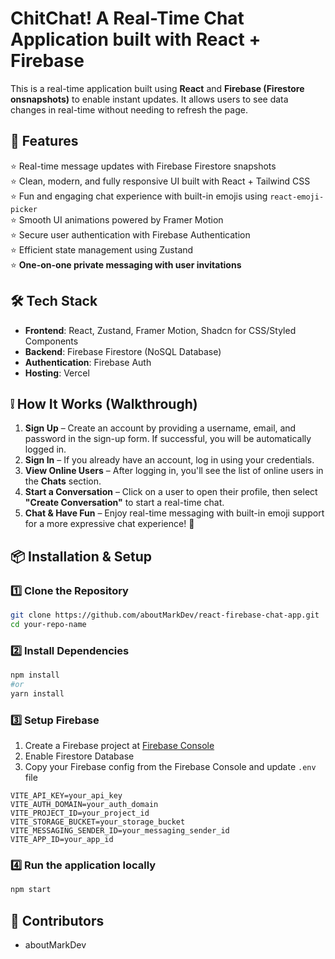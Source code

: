 # ChitChat! A Real-Time Chat Application built with React + Firebase

This is a real-time application built using **React** and **Firebase (Firestore onsnapshots)** to enable instant updates. It allows users to see data changes in real-time without needing to refresh the page.

## 🚀 Features

⭐ Real-time message updates with Firebase Firestore snapshots  
⭐ Clean, modern, and fully responsive UI built with React + Tailwind CSS  
⭐ Fun and engaging chat experience with built-in emojis using `react-emoji-picker`  
⭐ Smooth UI animations powered by Framer Motion  
⭐ Secure user authentication with Firebase Authentication  
⭐ Efficient state management using Zustand  
⭐ **One-on-one private messaging with user invitations** 

## 🛠️ Tech Stack

- **Frontend**: React, Zustand, Framer Motion, Shadcn for CSS/Styled Components
- **Backend**: Firebase Firestore (NoSQL Database)
- **Authentication**: Firebase Auth
- **Hosting**: Vercel

## ❕ How It Works (Walkthrough)  

1. **Sign Up** – Create an account by providing a username, email, and password in the sign-up form. If successful, you will be automatically logged in.  
2. **Sign In** – If you already have an account, log in using your credentials.  
3. **View Online Users** – After logging in, you'll see the list of online users in the **Chats** section.  
4. **Start a Conversation** – Click on a user to open their profile, then select **"Create Conversation"** to start a real-time chat.  
5. **Chat & Have Fun** – Enjoy real-time messaging with built-in emoji support for a more expressive chat experience! 🎉  

## 📦 Installation & Setup

### 1️⃣ Clone the Repository
```sh
git clone https://github.com/aboutMarkDev/react-firebase-chat-app.git
cd your-repo-name
```

### 2️⃣ Install Dependencies
```sh
npm install
#or
yarn install
```

### 3️⃣ Setup Firebase
1. Create a Firebase project at [Firebase Console](https://console.firebase.google.com/)
2. Enable Firestore Database
3. Copy your Firebase config from the Firebase Console and update `.env` file
```.env
VITE_API_KEY=your_api_key
VITE_AUTH_DOMAIN=your_auth_domain
VITE_PROJECT_ID=your_project_id
VITE_STORAGE_BUCKET=your_storage_bucket
VITE_MESSAGING_SENDER_ID=your_messaging_sender_id
VITE_APP_ID=your_app_id
```

### 4️⃣ Run the application locally
```sh
npm start
```
## 👥 Contributors
- aboutMarkDev
